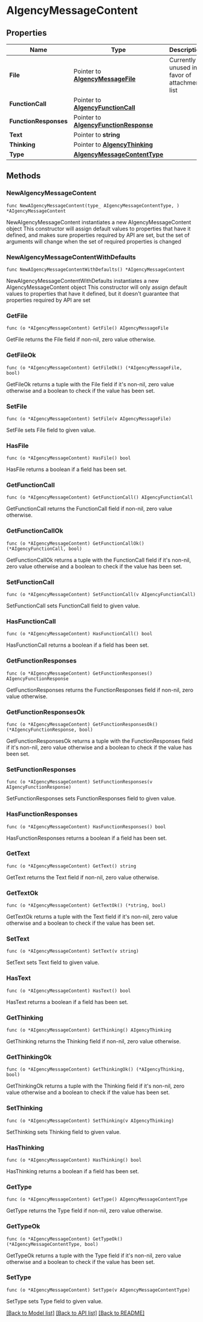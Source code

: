 # AIgencyMessageContent

## Properties

Name | Type | Description | Notes
------------ | ------------- | ------------- | -------------
**File** | Pointer to [**AIgencyMessageFile**](AIgencyMessageFile.md) | Currently unused in favor of attachment list | [optional] 
**FunctionCall** | Pointer to [**AIgencyFunctionCall**](AIgencyFunctionCall.md) |  | [optional] 
**FunctionResponses** | Pointer to [**AIgencyFunctionResponse**](AIgencyFunctionResponse.md) |  | [optional] 
**Text** | Pointer to **string** |  | [optional] 
**Thinking** | Pointer to [**AIgencyThinking**](AIgencyThinking.md) |  | [optional] 
**Type** | [**AIgencyMessageContentType**](AIgencyMessageContentType.md) |  | 

## Methods

### NewAIgencyMessageContent

`func NewAIgencyMessageContent(type_ AIgencyMessageContentType, ) *AIgencyMessageContent`

NewAIgencyMessageContent instantiates a new AIgencyMessageContent object
This constructor will assign default values to properties that have it defined,
and makes sure properties required by API are set, but the set of arguments
will change when the set of required properties is changed

### NewAIgencyMessageContentWithDefaults

`func NewAIgencyMessageContentWithDefaults() *AIgencyMessageContent`

NewAIgencyMessageContentWithDefaults instantiates a new AIgencyMessageContent object
This constructor will only assign default values to properties that have it defined,
but it doesn't guarantee that properties required by API are set

### GetFile

`func (o *AIgencyMessageContent) GetFile() AIgencyMessageFile`

GetFile returns the File field if non-nil, zero value otherwise.

### GetFileOk

`func (o *AIgencyMessageContent) GetFileOk() (*AIgencyMessageFile, bool)`

GetFileOk returns a tuple with the File field if it's non-nil, zero value otherwise
and a boolean to check if the value has been set.

### SetFile

`func (o *AIgencyMessageContent) SetFile(v AIgencyMessageFile)`

SetFile sets File field to given value.

### HasFile

`func (o *AIgencyMessageContent) HasFile() bool`

HasFile returns a boolean if a field has been set.

### GetFunctionCall

`func (o *AIgencyMessageContent) GetFunctionCall() AIgencyFunctionCall`

GetFunctionCall returns the FunctionCall field if non-nil, zero value otherwise.

### GetFunctionCallOk

`func (o *AIgencyMessageContent) GetFunctionCallOk() (*AIgencyFunctionCall, bool)`

GetFunctionCallOk returns a tuple with the FunctionCall field if it's non-nil, zero value otherwise
and a boolean to check if the value has been set.

### SetFunctionCall

`func (o *AIgencyMessageContent) SetFunctionCall(v AIgencyFunctionCall)`

SetFunctionCall sets FunctionCall field to given value.

### HasFunctionCall

`func (o *AIgencyMessageContent) HasFunctionCall() bool`

HasFunctionCall returns a boolean if a field has been set.

### GetFunctionResponses

`func (o *AIgencyMessageContent) GetFunctionResponses() AIgencyFunctionResponse`

GetFunctionResponses returns the FunctionResponses field if non-nil, zero value otherwise.

### GetFunctionResponsesOk

`func (o *AIgencyMessageContent) GetFunctionResponsesOk() (*AIgencyFunctionResponse, bool)`

GetFunctionResponsesOk returns a tuple with the FunctionResponses field if it's non-nil, zero value otherwise
and a boolean to check if the value has been set.

### SetFunctionResponses

`func (o *AIgencyMessageContent) SetFunctionResponses(v AIgencyFunctionResponse)`

SetFunctionResponses sets FunctionResponses field to given value.

### HasFunctionResponses

`func (o *AIgencyMessageContent) HasFunctionResponses() bool`

HasFunctionResponses returns a boolean if a field has been set.

### GetText

`func (o *AIgencyMessageContent) GetText() string`

GetText returns the Text field if non-nil, zero value otherwise.

### GetTextOk

`func (o *AIgencyMessageContent) GetTextOk() (*string, bool)`

GetTextOk returns a tuple with the Text field if it's non-nil, zero value otherwise
and a boolean to check if the value has been set.

### SetText

`func (o *AIgencyMessageContent) SetText(v string)`

SetText sets Text field to given value.

### HasText

`func (o *AIgencyMessageContent) HasText() bool`

HasText returns a boolean if a field has been set.

### GetThinking

`func (o *AIgencyMessageContent) GetThinking() AIgencyThinking`

GetThinking returns the Thinking field if non-nil, zero value otherwise.

### GetThinkingOk

`func (o *AIgencyMessageContent) GetThinkingOk() (*AIgencyThinking, bool)`

GetThinkingOk returns a tuple with the Thinking field if it's non-nil, zero value otherwise
and a boolean to check if the value has been set.

### SetThinking

`func (o *AIgencyMessageContent) SetThinking(v AIgencyThinking)`

SetThinking sets Thinking field to given value.

### HasThinking

`func (o *AIgencyMessageContent) HasThinking() bool`

HasThinking returns a boolean if a field has been set.

### GetType

`func (o *AIgencyMessageContent) GetType() AIgencyMessageContentType`

GetType returns the Type field if non-nil, zero value otherwise.

### GetTypeOk

`func (o *AIgencyMessageContent) GetTypeOk() (*AIgencyMessageContentType, bool)`

GetTypeOk returns a tuple with the Type field if it's non-nil, zero value otherwise
and a boolean to check if the value has been set.

### SetType

`func (o *AIgencyMessageContent) SetType(v AIgencyMessageContentType)`

SetType sets Type field to given value.



[[Back to Model list]](../README.md#documentation-for-models) [[Back to API list]](../README.md#documentation-for-api-endpoints) [[Back to README]](../README.md)


